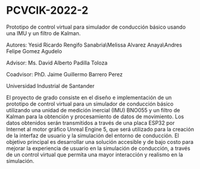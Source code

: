 # PCVCIK-2022-2
Prototipo de control virtual para simulador de conducción básico usando una IMU y un filtro de Kalman.

Autores: Yesid Ricardo Rengifo Sanabria\\Melissa Alvarez Anaya\\Andres Felipe Gomez Agudelo

Advisor: Ms. David Alberto Padilla Toloza

Coadvisor: PhD. Jaime Guillermo Barrero Perez

Universidad Industrial de Santander

El proyecto de grado consiste en el diseño e implementación de un prototipo de control virtual para un simulador de conducción básico utilizando una unidad de medición inercial (IMU) BNO055 y un filtro de Kalman para la obtención y procesamiento de datos de movimiento. Los datos obtenidos serán transmitidos a través de una placa ESP32 por Internet al motor gráfico Unreal Engine 5, que será utilizado para la creación de la interfaz de usuario y la simulación del entorno de conducción.
El objetivo principal es desarrollar una solución accesible y de bajo costo para mejorar la experiencia de usuario en la simulación de conducción, a través de un control virtual que permita una mayor interacción y realismo en la simulación.
